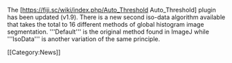 The [https://fiji.sc/wiki/index.php/Auto_Threshold Auto_Threshold] plugin has been updated (v1.9). There is a new second iso-data algorithm available that takes the total to 16 different methods of global histogram image segmentation.
'''Default''' is the original method found in ImageJ while '''IsoData''' is another variation of the same principle.

[[Category:News]]
